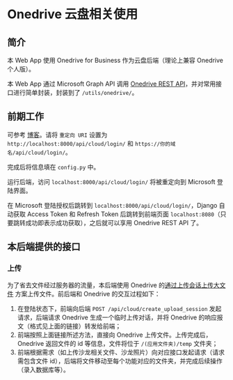 # Onedrive 云盘相关使用

## 简介

本 Web App 使用 Onedrive for Business 作为云盘后端（理论上兼容 Onedrive 个人版）。

本 Web App 通过 Microsoft Graph API 调用 [Onedrive REST API](https://docs.microsoft.com/zh-cn/onedrive/developer/?view=odsp-graph-online)，并对常用接口进行简单封装，封装到了 `/utils/onedrive/`。

## 前期工作

可参考 [博客](https://blog.lyh543.cn/back-end/onedrive-rest-api/注册应用、用户登录授权)。请将 `重定向 URI` 设置为 `http://localhost:8000/api/cloud/login/` 和 `https://你的域名/api/cloud/login/`。

完成后将信息填在 `config.py` 中。

运行后端，访问 `localhost:8000/api/cloud/login/` 将被重定向到 Microsoft 登陆界面。

在 Microsoft 登陆授权后跳转到 `localhost:8000/api/cloud/login/`，Django 自动获取 Access Token 和 Refresh Token 后跳转到前端页面 `localhost:8080`（只要跳转成功即表示成功获取），之后就可以享用 Onedrive REST API 了。

## 本后端提供的接口

### 上传

为了省去文件经过服务器的流量，本后端使用 Onedrive 的[通过上传会话上传大文件](https://docs.microsoft.com/zh-cn/onedrive/developer/rest-api/api/driveitem_createuploadsession?view=odsp-graph-online) 方案上传文件。前后端和 Onedrive 的交互过程如下：


1. 在登陆状态下，前端向后端 `POST /api/cloud/create_upload_session` 发起请求，后端请求 Onedrive 生成一个临时上传对话，并将 Onedrive 的响应报文（格式见上面的链接）转发给前端；
2. 前端按照上面链接所述方法，直接向 Onedrive 上传文件。上传完成后，Onedrive 返回文件的 id 等信息，文件将位于 `/(应用文件夹)/temp` 文件夹；
3. 前端根据需求（如上传沙龙相关文件、沙龙照片）向对应接口发起请求（请求需包含文件 id），后端将文件移动至每个功能对应的文件夹，并完成后续操作（录入数据库等）。
